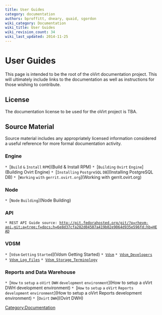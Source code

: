 ```yaml
---
title: User Guides
category: documentation
authors: bproffitt, dneary, quaid, sgordon
wiki_category: Documentation
wiki_title: User Guides
wiki_revision_count: 34
wiki_last_updated: 2014-11-25
---
```


# User Guides

This page is intended to be the root of the oVirt documentation project. This will ultimately include links to the documentation as well as instructions for those wishing to contribute.

## License

The documentation license to be used for the oVirt project is TBA.

## Source Material

Source material includes any appropriately licensed information considered a useful reference for more formal documentation activity.

### Engine

`* `[`Build` `&` `Install` `RPM`](Build & Install RPM)
`* `[`Building` `Ovirt` `Engine`](Building Ovirt Engine)
`* `[`Installing` `PostgreSQL` `DB`](Installing PostgreSQL DB)
`* `[`Working` `with` `gerrit.ovirt.org`](Working with gerrit.ovirt.org)

### Node

`* `[`Node` `Building`](Node Building)

### API

`* REST API Guide source: `[`http://git.fedorahosted.org/git/?p=rhevm-api.git;a=tree;f=docs;h=6e8d37cfa282d04507a419b02e9064d935e596fd;hb=HEAD`](http://git.fedorahosted.org/git/?p=rhevm-api.git;a=tree;f=docs;h=6e8d37cfa282d04507a419b02e9064d935e596fd;hb=HEAD)

### VDSM

`* `[`Vdsm` `Getting` `Started`](Vdsm Getting Started)
`* `[`Vdsm`](Vdsm)
`* `[`Vdsm_Developers`](Vdsm_Developers)
`* `[`Vdsm_Log_Files`](Vdsm_Log_Files)
`* `[`Vdsm_Storage_Terminology`](Vdsm_Storage_Terminology)

### Reports and Data Warehouse

`* `[`How` `to` `setup` `a` `oVirt` `DWH` `development` `environment`](How to setup a oVirt DWH development environment)
`* `[`How` `to` `setup` `a` `oVirt` `Reports` `development` `environment`](How to setup a oVirt Reports development environment)
`* `[`Ovirt` `DWH`](Ovirt DWH)

<Category:Documentation>
